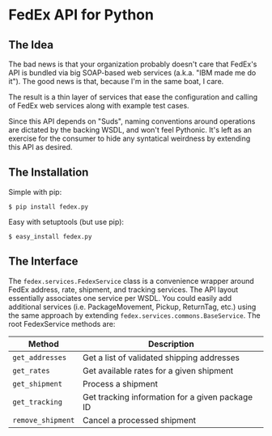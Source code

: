 # FedEx API for Python


## The Idea

The bad news is that your organization probably doesn't care that FedEx's API
is bundled via big SOAP-based web services (a.k.a. "IBM made me do it"). The
good news is that, because I'm in the same boat, I care.

The result is a thin layer of services that ease the configuration and calling
of FedEx web services along with example test cases.

Since this API depends on "Suds", naming conventions around operations are
dictated by the backing WSDL, and won't feel Pythonic.  It's left as an
exercise for the consumer to hide any syntatical weirdness by extending this API
as desired.


## The Installation

Simple with pip:

```
$ pip install fedex.py
```

Easy with setuptools (but use pip):

```
$ easy_install fedex.py
```

## The Interface

The `fedex.services.FedexService` class is a convenience wrapper around FedEx
address, rate, shipment, and tracking services. The API layout essentially
associates one service per WSDL. You could easily add additional services
(i.e. PackageMovement, Pickup, ReturnTag, etc.) using the same approach by
extending `fedex.services.commons.BaseService`. The root FedexService methods
are:

| Method | Description |
| ------ | ----------- |
|`get_addresses`|Get a list of validated shipping addresses|
|`get_rates`|Get available rates for a given shipment|
|`get_shipment`|Process a shipment|
|`get_tracking`|Get tracking information for a given package ID|
|`remove_shipment`|Cancel a processed shipment|
